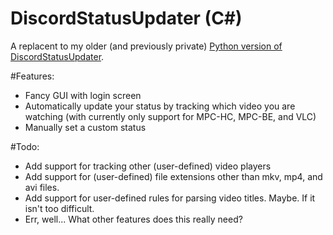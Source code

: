 # DiscordStatusUpdater (C#)

A replacent to my older (and previously private) [Python version of DiscordStatusUpdater](https://my.mixtape.moe/wqpgur.zip).

#Features:

* Fancy GUI with login screen
* Automatically update your status by tracking which video you are watching (with currently only support for MPC-HC, MPC-BE, and VLC)
* Manually set a custom status

#Todo:

* Add support for tracking other (user-defined) video players
* Add support for (user-defined) file extensions other than mkv, mp4, and avi files.
* Add support for user-defined rules for parsing video titles. Maybe. If it isn't too difficult.
* Err, well... What other features does this really need?
